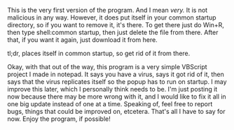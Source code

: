 This is the very first version of the program. And I mean _very._ It is not malicious in any way. However, it does put itself in your common startup directory, so if you want to remove it, it's there. To get there just do Win+R, then type shell:common startup, then just delete the file from there. After that, if you want it again, just download it from here.

tl;dr, places itself in common startup, so get rid of it from there.

Okay, with that out of the way, this program is a very simple VBScript project I made in notepad. It says you have a virus, says it got rid of it, then says that the virus replicates itself so the popup has to run on startup. I may improve this later, which I personally think needs to be. I'm just posting it now because there may be more wrong with it, and I would like to fix it all in one big update instead of one at a time. Speaking of, feel free to report bugs, things that could be improved on, etcetera. That's all I have to say for now. Enjoy the program, if possible!
